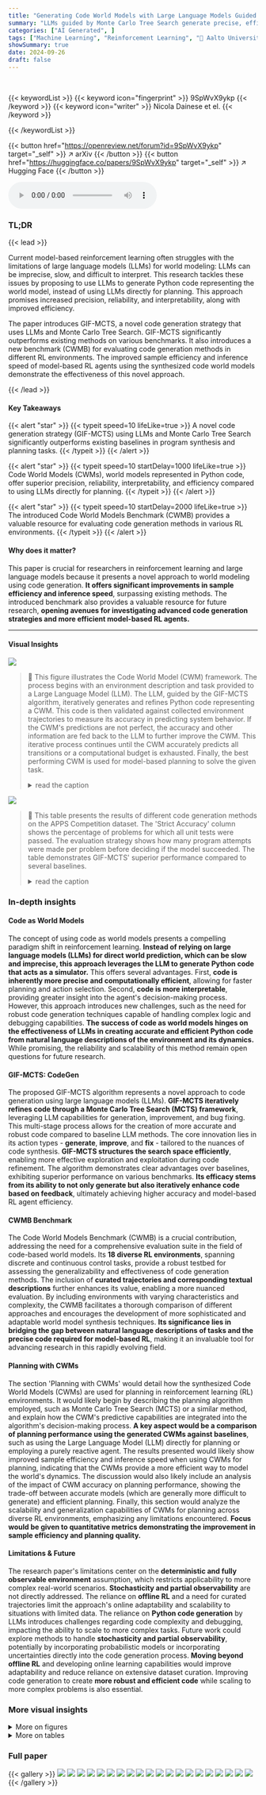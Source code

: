 ```yaml
---
title: "Generating Code World Models with Large Language Models Guided by Monte Carlo Tree Search"
summary: "LLMs guided by Monte Carlo Tree Search generate precise, efficient Python code as world models for model-based reinforcement learning, significantly improving sample efficiency and inference speed."
categories: ["AI Generated", ]
tags: ["Machine Learning", "Reinforcement Learning", "🏢 Aalto University",]
showSummary: true
date: 2024-09-26
draft: false
---
```


<br>

{{< keywordList >}}
{{< keyword icon="fingerprint" >}} 9SpWvX9ykp {{< /keyword >}}
{{< keyword icon="writer" >}} Nicola Dainese et el. {{< /keyword >}}
 
{{< /keywordList >}}

{{< button href="https://openreview.net/forum?id=9SpWvX9ykp" target="_self" >}}
↗ arXiv
{{< /button >}}
{{< button href="https://huggingface.co/papers/9SpWvX9ykp" target="_self" >}}
↗ Hugging Face
{{< /button >}}



<audio controls>
    <source src="https://ai-paper-reviewer.com/9SpWvX9ykp/podcast.wav" type="audio/wav">
    Your browser does not support the audio element.
</audio>


### TL;DR


{{< lead >}}

Current model-based reinforcement learning often struggles with the limitations of large language models (LLMs) for world modeling: LLMs can be imprecise, slow, and difficult to interpret.  This research tackles these issues by proposing to use LLMs to generate Python code representing the world model, instead of using LLMs directly for planning. This approach promises increased precision, reliability, and interpretability, along with improved efficiency.

The paper introduces GIF-MCTS, a novel code generation strategy that uses LLMs and Monte Carlo Tree Search.  GIF-MCTS significantly outperforms existing methods on various benchmarks.  It also introduces a new benchmark (CWMB) for evaluating code generation methods in different RL environments.  The improved sample efficiency and inference speed of model-based RL agents using the synthesized code world models demonstrate the effectiveness of this novel approach.

{{< /lead >}}


#### Key Takeaways

{{< alert "star" >}}
{{< typeit speed=10 lifeLike=true >}} A novel code generation strategy (GIF-MCTS) using LLMs and Monte Carlo Tree Search significantly outperforms existing baselines in program synthesis and planning tasks. {{< /typeit >}}
{{< /alert >}}

{{< alert "star" >}}
{{< typeit speed=10 startDelay=1000 lifeLike=true >}} Code World Models (CWMs), world models represented in Python code, offer superior precision, reliability, interpretability, and efficiency compared to using LLMs directly for planning. {{< /typeit >}}
{{< /alert >}}

{{< alert "star" >}}
{{< typeit speed=10 startDelay=2000 lifeLike=true >}} The introduced Code World Models Benchmark (CWMB) provides a valuable resource for evaluating code generation methods in various RL environments. {{< /typeit >}}
{{< /alert >}}

#### Why does it matter?
This paper is crucial for researchers in reinforcement learning and large language models because it presents a novel approach to world modeling using code generation.  **It offers significant improvements in sample efficiency and inference speed**, surpassing existing methods.  The introduced benchmark also provides a valuable resource for future research, **opening avenues for investigating advanced code generation strategies and more efficient model-based RL agents.**

------
#### Visual Insights



![](https://ai-paper-reviewer.com/9SpWvX9ykp/figures_1_1.jpg)

> 🔼 This figure illustrates the Code World Model (CWM) framework.  The process begins with an environment description and task provided to a Large Language Model (LLM).  The LLM, guided by the GIF-MCTS algorithm, iteratively generates and refines Python code representing a CWM. This code is then validated against collected environment trajectories to measure its accuracy in predicting system behavior.  If the CWM's predictions are not perfect, the accuracy and other information are fed back to the LLM to further improve the CWM. This iterative process continues until the CWM accurately predicts all transitions or a computational budget is exhausted. Finally, the best performing CWM is used for model-based planning to solve the given task.
> <details>
> <summary>read the caption</summary>
> Figure 1: Overview of the Code World Models (CWM) framework. Given the description of an environment and a task, we use an LLM guided by the GIF-MCTS method to iteratively generate and refine a candidate CWM. The candidate's correctness is evaluated by checking if it correctly predicts a set of trajectories collected from the true environment. If the model cannot fully predict all transitions, the fraction of correct predictions and other information are given as feedback to the LLM and the cycle repeats. After matching all transitions or having used up a computational budget, the best CWM is returned and used to solve the task via model-based planning.
> </details>





![](https://ai-paper-reviewer.com/9SpWvX9ykp/tables_6_1.jpg)

> 🔼 This table presents the results of different code generation methods on the APPS Competition dataset.  The 'Strict Accuracy' column shows the percentage of problems for which all unit tests were passed.  The evaluation strategy shows how many program attempts were made per problem before deciding if the model succeeded. The table demonstrates GIF-MCTS' superior performance compared to several baselines.
> <details>
> <summary>read the caption</summary>
> Table 1: APPS competition results: comparison of methods. We report the percentage of problems with all unit tests passed (Strict Accuracy). For our experiments, we also include the error of the mean on the percentage.
> </details>





### In-depth insights


#### Code as World Models
The concept of using code as world models presents a compelling paradigm shift in reinforcement learning.  **Instead of relying on large language models (LLMs) for direct world prediction, which can be slow and imprecise, this approach leverages the LLM to generate Python code that acts as a simulator.** This offers several advantages.  First, **code is inherently more precise and computationally efficient**, allowing for faster planning and action selection. Second, **code is more interpretable**, providing greater insight into the agent's decision-making process. However, this approach introduces new challenges, such as the need for robust code generation techniques capable of handling complex logic and debugging capabilities.  **The success of code as world models hinges on the effectiveness of LLMs in creating accurate and efficient Python code from natural language descriptions of the environment and its dynamics.** While promising, the reliability and scalability of this method remain open questions for future research.

#### GIF-MCTS: CodeGen
The proposed GIF-MCTS algorithm represents a novel approach to code generation using large language models (LLMs).  **GIF-MCTS iteratively refines code through a Monte Carlo Tree Search (MCTS) framework**, leveraging LLM capabilities for generation, improvement, and bug fixing. This multi-stage process allows for the creation of more accurate and robust code compared to baseline LLM methods.  The core innovation lies in its action types - **generate**, **improve**, and **fix** - tailored to the nuances of code synthesis.  **GIF-MCTS structures the search space efficiently**, enabling more effective exploration and exploitation during code refinement. The algorithm demonstrates clear advantages over baselines, exhibiting superior performance on various benchmarks.  **Its efficacy stems from its ability to not only generate but also iteratively enhance code based on feedback**, ultimately achieving higher accuracy and model-based RL agent efficiency.

#### CWMB Benchmark
The Code World Models Benchmark (CWMB) is a crucial contribution, addressing the need for a comprehensive evaluation suite in the field of code-based world models.  Its **18 diverse RL environments**, spanning discrete and continuous control tasks, provide a robust testbed for assessing the generalizability and effectiveness of code generation methods.  The inclusion of **curated trajectories and corresponding textual descriptions** further enhances its value, enabling a more nuanced evaluation.  By including environments with varying characteristics and complexity, the CWMB facilitates a thorough comparison of different approaches and encourages the development of more sophisticated and adaptable world model synthesis techniques.  **Its significance lies in bridging the gap between natural language descriptions of tasks and the precise code required for model-based RL**, making it an invaluable tool for advancing research in this rapidly evolving field.

#### Planning with CWMs
The section 'Planning with CWMs' would detail how the synthesized Code World Models (CWMs) are used for planning in reinforcement learning (RL) environments.  It would likely begin by describing the planning algorithm employed, such as Monte Carlo Tree Search (MCTS) or a similar method, and explain how the CWM's predictive capabilities are integrated into the algorithm's decision-making process. **A key aspect would be a comparison of planning performance using the generated CWMs against baselines**, such as using the Large Language Model (LLM) directly for planning or employing a purely reactive agent. The results presented would likely show improved sample efficiency and inference speed when using CWMs for planning, indicating that the CWMs provide a more efficient way to model the world's dynamics.  The discussion would also likely include an analysis of the impact of CWM accuracy on planning performance, showing the trade-off between accurate models (which are generally more difficult to generate) and efficient planning. Finally, this section would analyze the scalability and generalization capabilities of CWMs for planning across diverse RL environments, emphasizing any limitations encountered. **Focus would be given to quantitative metrics demonstrating the improvement in sample efficiency and planning quality.**

#### Limitations & Future
The research paper's limitations center on the **deterministic and fully observable environment** assumption, which restricts applicability to more complex real-world scenarios.  **Stochasticity and partial observability** are not directly addressed.  The reliance on **offline RL** and a need for curated trajectories limit the approach's online adaptability and scalability to situations with limited data.  The reliance on **Python code generation** by LLMs introduces challenges regarding code complexity and debugging, impacting the ability to scale to more complex tasks.  Future work could explore methods to handle **stochasticity and partial observability**, potentially by incorporating probabilistic models or incorporating uncertainties directly into the code generation process.  **Moving beyond offline RL** and developing online learning capabilities would improve adaptability and reduce reliance on extensive dataset curation.  Improving code generation to create **more robust and efficient code** while scaling to more complex problems is also essential.


### More visual insights

<details>
<summary>More on figures
</summary>


![](https://ai-paper-reviewer.com/9SpWvX9ykp/figures_4_1.jpg)

> 🔼 This figure shows an example of a Monte Carlo Tree Search (MCTS) tree used in the GIF-MCTS algorithm for generating Code World Models.  Each node represents a program (a Python class defining the environment) and each edge represents an action (generate, improve, or fix). The percentage in each node indicates the program's accuracy. The algorithm iteratively generates, improves, and fixes the code based on the LLM's output and evaluation against unit tests (environment trajectories).  Buggy nodes (red) trigger a 'fix' action until the bug is resolved or the maximum number of attempts is reached. Healthy nodes use 'generate' and 'improve' actions. The figure illustrates the process from root to a leaf node where a successful CWM is generated.
> <details>
> <summary>read the caption</summary>
> Figure 2: Example of a GIF-MCTS tree for generating a CWM. Starting from the root of the tree, every action taken corresponds to 1) prompting the LLM to either generate, improve or fix a CWM, 2) parsing the LLM completion, and 3) evaluating the CWM's correctness using the available environment trajectories as unit tests (presented as a percentage inside the nodes). On buggy nodes, we allow only fix actions for up to f sequential attempts and replace the actual value with a temporary one, represented in red. In healthy nodes we allow only generate and improve actions. All action prompts are exemplified on the right. The number of total fix f attempts is a model hyperparameter, set to three in this Figure and for our method.
> </details>



![](https://ai-paper-reviewer.com/9SpWvX9ykp/figures_36_1.jpg)

> 🔼 This figure illustrates the GIF-MCTS algorithm used for code generation. The tree structure represents the search process, where each node contains a code snippet and the percentage reflects the prediction accuracy. Different actions (generate, improve, fix) lead to different branches of the tree, and the process iteratively refines the code until an accurate model is obtained. The figure exemplifies how the LLM is used at each step, and how feedback from unit tests informs subsequent actions.  The algorithm incorporates a strategy for handling buggy code snippets by focusing on fixing errors before generating further code. 
> <details>
> <summary>read the caption</summary>
> Figure 2: Example of a GIF-MCTS tree for generating a CWM. Starting from the root of the tree, every action taken corresponds to 1) prompting the LLM to either generate, improve or fix a CWM, 2) parsing the LLM completion, and 3) evaluating the CWM's correctness using the available environment trajectories as unit tests (presented as a percentage inside the nodes). On buggy nodes, we allow only fix actions for up to f sequential attempts and replace the actual value with a temporary one, represented in red. In healthy nodes we allow only generate and improve actions. All action prompts are exemplified on the right. The number of total fix f attempts is a model hyperparameter, set to three in this Figure and for our method.
> </details>



</details>




<details>
<summary>More on tables
</summary>


![](https://ai-paper-reviewer.com/9SpWvX9ykp/tables_7_1.jpg)
> 🔼 This table presents the main results of the Code World Models Benchmark (CWMB).  It compares the performance of GIF-MCTS and WorldCoder across various RL environments, categorized by whether they have discrete or continuous action spaces.  The metrics used are CWM accuracy (how well the generated Code World Model predicts the environment) and normalized return (how well a model-based RL agent using the CWM performs compared to a random agent and an oracle planner). The budget refers to the number of LLM calls used in generating the CWM.  The results for Llama 3 are averaged across three random seeds.
> <details>
> <summary>read the caption</summary>
> Table 2: CWMB: main results. For each method, we report the CWM accuracy and the normalized return R, averaged separately across environments with discrete and continuous action spaces. Budget indicates the number of LLM calls. For each metric, we report the mean value across environments (and for the return, also across 10 episodes) with its error. For Llama 3, we report an average of three different random seeds for additional statistical significance.
> </details>

![](https://ai-paper-reviewer.com/9SpWvX9ykp/tables_8_1.jpg)
> 🔼 This table presents the results of the Read to Fight Monsters (RTFM) experiment.  It compares the performance of GIF-MCTS and WorldCoder using Llama 3 70B and GPT-4 Turbo language models. The table shows the CWM accuracy and normalized return for each method at different LLM call budgets (10 and 50). The normalized return R is a metric that represents the improvement in return obtained from using the CWM as a model compared to a random policy, relative to the true simulator.  It indicates how well the CWM enables planning relative to a random policy and to an optimal planner (oracle) with access to the true model.
> <details>
> <summary>read the caption</summary>
> Table 3: RTFM results. For each method and computational budget (LLM calls), we report the CWM accuracy and the normalized return R (computed across 10 episodes), with their errors.
> </details>

![](https://ai-paper-reviewer.com/9SpWvX9ykp/tables_15_1.jpg)
> 🔼 This table compares the performance of different methods on the APPS competition benchmark. It shows the percentage of problems (out of 1000) for which all unit tests were passed. It also includes the error of the mean for each method to indicate the level of statistical significance.
> <details>
> <summary>read the caption</summary>
> Table 1: APPS competition results: comparison of methods. We report the percentage of problems with all unit tests passed (Strict Accuracy). For our experiments, we also include the error of the mean on the percentage.
> </details>

![](https://ai-paper-reviewer.com/9SpWvX9ykp/tables_15_2.jpg)
> 🔼 This table lists the hyperparameters used for the Llama 3 language model in the GIF-MCTS experiments.  It shows the values used for parameters such as `max_new_tokens`, `temperature`, `top_k`, `top_p`, `num_return_sequences`, and `num_beams`.  Note that for the GPT-4 Turbo model, only the `max_new_tokens` parameter was used, and it was set to the same value as for Llama 3.
> <details>
> <summary>read the caption</summary>
> Table 5: Llama 3 hyperparameters. Note that for GPT-4 Turbo, the only parameter used was the number of maximum new tokens, set to the same value used for Llama.
> </details>

![](https://ai-paper-reviewer.com/9SpWvX9ykp/tables_16_1.jpg)
> 🔼 This table presents the results of an ablation study on the GIF-MCTS algorithm.  The study evaluates the impact of each of the three action types (Generate, Improve, Fix) on the performance of the algorithm in generating Code World Models (CWMs) for the Code World Models Benchmark (CWMB).  The table shows the accuracy and normalized return for GIF-MCTS with all three action types and for variations where one action type is excluded. The results are separated for environments with discrete and continuous action spaces, reflecting that certain action types might be more or less helpful depending on environment type.
> <details>
> <summary>read the caption</summary>
> Table 6: CWMB results: ablation study. We compare the full GIF-MCTS method against three ablated variants, each leaving out one of the three action types. For each method, we report the CWM accuracy and the normalized return R, averaged separately across environments with discrete and continuous action spaces. For each metric we report the mean value across environments (and for the return, also across 10 episodes) with its error.
> </details>

![](https://ai-paper-reviewer.com/9SpWvX9ykp/tables_16_2.jpg)
> 🔼 This table presents a qualitative analysis of the GIF-MCTS algorithm's action selection. It compares the overall distribution of action types (generate, improve, fix) across the entire search tree with the distribution along the optimal path leading to the best solution. This analysis provides insights into the algorithm's exploration-exploitation behavior and its effectiveness in different scenarios, such as discrete vs. continuous action spaces.
> <details>
> <summary>read the caption</summary>
> Table 7: Qualitative Analysis. We report a qualitative study for the frequency with which GIF-MCTS chooses each type of action on average. The first section of the table is considering the whole tree, while the second section (path quantities) only consider the path from the root node to the node with the highest value (where the code used as the environment was generated).
> </details>

![](https://ai-paper-reviewer.com/9SpWvX9ykp/tables_19_1.jpg)
> 🔼 This table compares the inference time of using GPT-4 directly as a world model versus using a Code World Model (CWM) generated by GIF-MCTS. The inference time is measured for 10 transitions from the replay buffer in three different environments: CartPole-v1, HalfCheetah-v4, and Humanoid-v4.  The results show that using the CWM is significantly faster than using GPT-4 directly (four to seven orders of magnitude faster).
> <details>
> <summary>read the caption</summary>
> Table 8: Comparison: inference times between GPT-4 and CWM. Results are calculated from a sample of 10 transitions from the replay buffer used during GIF-MCTS.
> </details>

![](https://ai-paper-reviewer.com/9SpWvX9ykp/tables_19_2.jpg)
> 🔼 This table provides detailed information about the 18 environments included in the Code World Models Benchmark (CWMB). For each environment, it lists the number of lines and tokens in its description, the dimensionality of its action and observation spaces, and the number of lines and tokens in its Python code implementation.  The table helps to characterize the complexity and diversity of the environments in the benchmark.
> <details>
> <summary>read the caption</summary>
> Table 9: CWMB details. Detailed statistics for each environment in the CWMB. An Action Space or Observation Space indicated between bars (|A|, |S| = n) indicate a discrete space with n different choices. The value intervals for each space are omitted for visual clarity.
> </details>

![](https://ai-paper-reviewer.com/9SpWvX9ykp/tables_20_1.jpg)
> 🔼 This table presents the main results of the Code World Models Benchmark (CWMB). It compares the performance of GIF-MCTS and WorldCoder in terms of CWM accuracy and normalized return (R). The accuracy represents how well the generated code world model predicts the environment dynamics. The normalized return shows the relative performance of the model-based RL agent using the generated CWM, compared to a random policy and an oracle planner with access to the true environment.  The results are broken down for environments with discrete and continuous action spaces, and the number of LLM calls used is specified. The table also includes error bars, and an average of three random seeds is used for Llama 3 to ensure statistical significance.
> <details>
> <summary>read the caption</summary>
> Table 2: CWMB: main results. For each method, we report the CWM accuracy and the normalized return R, averaged separately across environments with discrete and continuous action spaces. Budget indicates the number of LLM calls. For each metric, we report the mean value across environments (and for the return, also across 10 episodes) with its error. For Llama 3, we report an average of three different random seeds for additional statistical significance.
> </details>

![](https://ai-paper-reviewer.com/9SpWvX9ykp/tables_20_2.jpg)
> 🔼 This table presents the main results of the Code World Models Benchmark (CWMB).  It compares the performance of GIF-MCTS and WorldCoder in generating Code World Models (CWMs) across 18 diverse reinforcement learning environments. The table is split into two sections, one for environments with discrete action spaces and one for environments with continuous action spaces.  For each method and each environment type, the table shows the average CWM accuracy and normalized return, along with standard error, computed across multiple random seeds and episodes. The budget (number of LLM calls) used for each method is also reported.
> <details>
> <summary>read the caption</summary>
> Table 2: CWMB: main results. For each method, we report the CWM accuracy and the normalized return R, averaged separately across environments with discrete and continuous action spaces. Budget indicates the number of LLM calls. For each metric, we report the mean value across environments (and for the return, also across 10 episodes) with its error. For Llama 3, we report an average of three different random seeds for additional statistical significance.
> </details>

![](https://ai-paper-reviewer.com/9SpWvX9ykp/tables_21_1.jpg)
> 🔼 This table presents the main results of the Code World Models Benchmark (CWMB).  It compares the performance of the proposed GIF-MCTS method against the WorldCoder baseline. The table shows the accuracy of the generated Code World Models (CWMs) and the normalized return achieved when using these models for planning.  The results are broken down by action space (discrete or continuous) and the number of LLM calls used.  Error bars are also included for statistical significance.
> <details>
> <summary>read the caption</summary>
> Table 2: CWMB: main results. For each method, we report the CWM accuracy and the normalized return R, averaged separately across environments with discrete and continuous action spaces. Budget indicates the number of LLM calls. For each metric, we report the mean value across environments (and for the return, also across 10 episodes) with its error. For Llama 3, we report an average of three different random seeds for additional statistical significance.
> </details>

![](https://ai-paper-reviewer.com/9SpWvX9ykp/tables_22_1.jpg)
> 🔼 This table lists the hyperparameters used in the Monte Carlo Tree Search (MCTS) algorithm for planning in environments with discrete action spaces.  It shows the parameter, its description, and the value used in the experiments.
> <details>
> <summary>read the caption</summary>
> Table 13: MCTS planner parameters.
> </details>

![](https://ai-paper-reviewer.com/9SpWvX9ykp/tables_22_2.jpg)
> 🔼 This table presents the main results of the Code World Models Benchmark (CWMB).  It shows a comparison of the GIF-MCTS method against the WorldCoder baseline for different environment types (discrete and continuous action spaces).  Key metrics reported include the accuracy of the generated Code World Model (CWM) and its normalized return. The number of LLM calls (budget) used is also specified.  Results are averaged across multiple environments and episodes, and error margins are included for statistical significance.
> <details>
> <summary>read the caption</summary>
> Table 2: CWMB: main results. For each method, we report the CWM accuracy and the normalized return R, averaged separately across environments with discrete and continuous action spaces. Budget indicates the number of LLM calls. For each metric, we report the mean value across environments (and for the return, also across 10 episodes) with its error. For Llama 3, we report an average of three different random seeds for additional statistical significance.
> </details>

![](https://ai-paper-reviewer.com/9SpWvX9ykp/tables_30_1.jpg)
> 🔼 This table compares the performance of different methods on the APPS competition benchmark, specifically focusing on the 'Strict Accuracy' metric, which represents the percentage of problems where all unit tests were passed.  The table includes both existing methods and the proposed GIF-MCTS approach, providing a quantitative comparison of their effectiveness in code generation tasks.
> <details>
> <summary>read the caption</summary>
> Table 1: APPS competition results: comparison of methods. We report the percentage of problems with all unit tests passed (Strict Accuracy). For our experiments, we also include the error of the mean on the percentage.
> </details>

![](https://ai-paper-reviewer.com/9SpWvX9ykp/tables_31_1.jpg)
> 🔼 This table compares the performance of different methods on the APPS competition benchmark, specifically focusing on the 'Competition' split which contains the hardest problems.  The metric used is 'Strict Accuracy', representing the percentage of problems where all unit tests are passed.  The table includes the model size used for each method and the evaluation strategy (pass@k, where k is the number of attempts) to achieve this result.  Results for GIF-MCTS (the proposed method) are compared to the baselines.
> <details>
> <summary>read the caption</summary>
> Table 1: APPS competition results: comparison of methods. We report the percentage of problems with all unit tests passed (Strict Accuracy). For our experiments, we also include the error of the mean on the percentage.
> </details>

![](https://ai-paper-reviewer.com/9SpWvX9ykp/tables_32_1.jpg)
> 🔼 This table presents a comparison of various methods for code generation on the APPS benchmark's Competition subset.  It shows the strict accuracy rate (percentage of problems where all unit tests passed) achieved by different models and methods, including the authors' GIF-MCTS. The error of the mean is also included to provide statistical significance.  It highlights GIF-MCTS's superior performance compared to existing techniques.
> <details>
> <summary>read the caption</summary>
> Table 1: APPS competition results: comparison of methods. We report the percentage of problems with all unit tests passed (Strict Accuracy). For our experiments, we also include the error of the mean on the percentage.
> </details>

![](https://ai-paper-reviewer.com/9SpWvX9ykp/tables_32_2.jpg)
> 🔼 This table presents the main results of the Code World Models Benchmark (CWMB).  It compares the performance of GIF-MCTS and WorldCoder in synthesizing Code World Models (CWMs).  The table shows the accuracy of the generated CWMs and their normalized return (a measure of how well they perform in planning compared to a random policy and an oracle planner).  Results are broken down for environments with discrete and continuous action spaces, and error bars are provided to indicate statistical significance. The number of LLM calls (budget) used is also reported.
> <details>
> <summary>read the caption</summary>
> Table 2: CWMB: main results. For each method, we report the CWM accuracy and the normalized return R, averaged separately across environments with discrete and continuous action spaces. Budget indicates the number of LLM calls. For each metric, we report the mean value across environments (and for the return, also across 10 episodes) with its error. For Llama 3, we report an average of three different random seeds for additional statistical significance.
> </details>

![](https://ai-paper-reviewer.com/9SpWvX9ykp/tables_33_1.jpg)
> 🔼 This table presents the results of the Code World Models Benchmark (CWMB).  It compares two methods, GIF-MCTS and WorldCoder, across environments with both discrete and continuous action spaces. The metrics used are CWM accuracy (a measure of how well the generated Code World Model predicts the environment's dynamics) and normalized return R (a measure of the planning agent's performance using the generated CWM, compared to random and oracle planners).  The budget column shows the number of LLM calls used.  Error bars are included to show statistical significance.
> <details>
> <summary>read the caption</summary>
> Table 2: CWMB: main results. For each method, we report the CWM accuracy and the normalized return R, averaged separately across environments with discrete and continuous action spaces. Budget indicates the number of LLM calls. For each metric, we report the mean value across environments (and for the return, also across 10 episodes) with its error. For Llama 3, we report an average of three different random seeds for additional statistical significance.
> </details>

</details>




### Full paper

{{< gallery >}}
<img src="https://ai-paper-reviewer.com/9SpWvX9ykp/1.png" class="grid-w50 md:grid-w33 xl:grid-w25" />
<img src="https://ai-paper-reviewer.com/9SpWvX9ykp/2.png" class="grid-w50 md:grid-w33 xl:grid-w25" />
<img src="https://ai-paper-reviewer.com/9SpWvX9ykp/3.png" class="grid-w50 md:grid-w33 xl:grid-w25" />
<img src="https://ai-paper-reviewer.com/9SpWvX9ykp/4.png" class="grid-w50 md:grid-w33 xl:grid-w25" />
<img src="https://ai-paper-reviewer.com/9SpWvX9ykp/5.png" class="grid-w50 md:grid-w33 xl:grid-w25" />
<img src="https://ai-paper-reviewer.com/9SpWvX9ykp/6.png" class="grid-w50 md:grid-w33 xl:grid-w25" />
<img src="https://ai-paper-reviewer.com/9SpWvX9ykp/7.png" class="grid-w50 md:grid-w33 xl:grid-w25" />
<img src="https://ai-paper-reviewer.com/9SpWvX9ykp/8.png" class="grid-w50 md:grid-w33 xl:grid-w25" />
<img src="https://ai-paper-reviewer.com/9SpWvX9ykp/9.png" class="grid-w50 md:grid-w33 xl:grid-w25" />
<img src="https://ai-paper-reviewer.com/9SpWvX9ykp/10.png" class="grid-w50 md:grid-w33 xl:grid-w25" />
<img src="https://ai-paper-reviewer.com/9SpWvX9ykp/11.png" class="grid-w50 md:grid-w33 xl:grid-w25" />
<img src="https://ai-paper-reviewer.com/9SpWvX9ykp/12.png" class="grid-w50 md:grid-w33 xl:grid-w25" />
<img src="https://ai-paper-reviewer.com/9SpWvX9ykp/13.png" class="grid-w50 md:grid-w33 xl:grid-w25" />
<img src="https://ai-paper-reviewer.com/9SpWvX9ykp/14.png" class="grid-w50 md:grid-w33 xl:grid-w25" />
<img src="https://ai-paper-reviewer.com/9SpWvX9ykp/15.png" class="grid-w50 md:grid-w33 xl:grid-w25" />
<img src="https://ai-paper-reviewer.com/9SpWvX9ykp/16.png" class="grid-w50 md:grid-w33 xl:grid-w25" />
<img src="https://ai-paper-reviewer.com/9SpWvX9ykp/17.png" class="grid-w50 md:grid-w33 xl:grid-w25" />
<img src="https://ai-paper-reviewer.com/9SpWvX9ykp/18.png" class="grid-w50 md:grid-w33 xl:grid-w25" />
<img src="https://ai-paper-reviewer.com/9SpWvX9ykp/19.png" class="grid-w50 md:grid-w33 xl:grid-w25" />
<img src="https://ai-paper-reviewer.com/9SpWvX9ykp/20.png" class="grid-w50 md:grid-w33 xl:grid-w25" />
{{< /gallery >}}